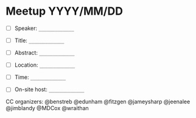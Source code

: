 # Meetup YYYY/MM/DD

* [ ] Speaker: `_____________`

* [ ] Title: `_____________`

* [ ] Abstract: `_____________`

* [ ] Location: `_____________`

* [ ] Time: `_____________`

* [ ] On-site host: `_____________`

CC organizers: @benstreb @edunham @fitzgen @jameysharp @jeenalee @jimblandy @MDCox @wraithan
